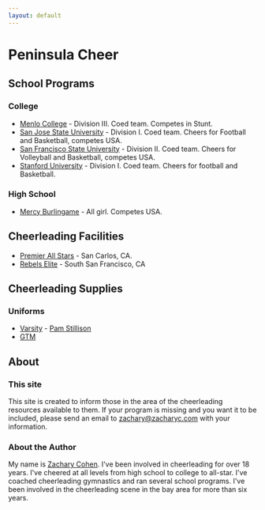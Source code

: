 ```yaml
---
layout: default
---
```


# Peninsula Cheer

## School Programs

### College

* [Menlo College](http://www.menloathletics.com/sport/0/14.php) - Division III. Coed team. Competes in Stunt.
* [San Jose State University](http://www.sjsuspartans.com/sports/c-cheer/spec-rel/sjsu-cheer.html) - Division I. Coed team. Cheers for Football and Basketball, competes USA.
* [San Francisco State University](http://www.cheersfstate.com) - Division II. Coed team. Cheers for Volleyball and Basketball, competes USA.
* [Stanford University](http://cheer.stanford.edu/cgi-bin/index.php) - Division I. Coed team. Cheers for football and Basketball.

### High School

* [Mercy Burlingame](http://www.mercyhsb.com/page.cfm?p=147&teamID=47) - All girl. Competes USA.

## Cheerleading Facilities

* [Premier All Stars](http://www.premier-allstars.com) - San Carlos, CA.
* [Rebels Elite](http://gorebelselite.com) - South San Francisco, CA

## Cheerleading Supplies

### Uniforms

* [Varsity](http://www.varsity.com/uniforms/) - [Pam Stillison](tel:650-678-1453)
* [GTM](http://gtmsportswear.com/cheerleading)

## About

### This site

This site is created to inform those in the area of the cheerleading resources available to them. If your program is missing and you want it to be included, please send an email to zachary@zacharyc.com with your information.

### About the Author

My name is [Zachary Cohen](http://www.zacharyc.com). I've been involved in cheerleading for over 18 years. I've cheered at all levels from high school to college to all-star. I've coached cheerleading gymnastics and ran several school programs. I've been involved in the cheerleading scene in the bay area for more than six years.